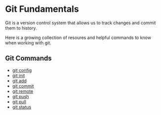 # Git Fundamentals

Git is a version control system that allows us to track changes and commit them to history. 

Here is a growing collection of resoures and helpful commands to know when working with git. 

## Git Commands
- [git config](./commands/config.md)
 - [git init](./commands/Init.md)
 - [git add](./commands/add.md)
 - [git commit](./commands/commit.md)
 - [git remote](./commands/remote.md)
 - [git push](./commands/push.md)
 - [git pull](./commands/pull.md)
 - [git status](./commands/status.md)